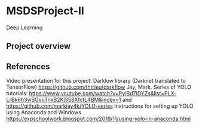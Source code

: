 # MSDSProject-II
Deep Learning
## Project overview

##



## References
Video presentation for this project: 
Darklow library (Darknet translated to TensorFlow) https://github.com/thtrieu/darkflow
Jay, Mark. Series of YOLO tutorials: https://www.youtube.com/watch?v=PyjBd7IDYZs&list=PLX-LrBk6h3wSGvuTnxB2Kj358XfctL4BM&index=1 and 
https://github.com/markjay4k/YOLO-series 
Instructions for setting up YOLO using Anaconda and Windows https://expschoolwork.blogspot.com/2018/11/using-yolo-in-anaconda.html
